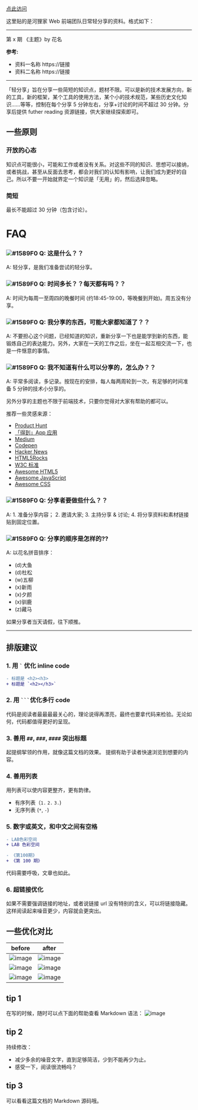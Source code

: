 [点此访问](https://github.com/helijia-web/micro_conf/issues)



这里贴的是河狸家 Web 前端团队日常轻分享的资料。格式如下：


----

第 x 期 《主题》by 花名

**参考:**

* 资料一名称 https://链接
* 资料二名称 https://链接




----

「轻分享」旨在分享一些简短的知识点，题材不限。可以是新的技术发展方向，新的工具，新的框架，某个工具的使用方法，某个小的技术规范，某些历史文化知识……等等，控制在每个分享 5 分钟左右，分享+讨论的时间不超过 30 分钟。分享后提供 futher reading 资源链接，供大家继续探索即可。

## 一些原则

### 开放的心态

知识点可能很小，可能和工作或者没有关系。对这些不同的知识、思想可以接纳，或者挑战，甚至从反面去思考，都会对我们的认知有影响，让我们成为更好的自己。所以不要一开始就界定一个知识是「无用」的，然后选择忽略。

### 简短

最长不能超过 30 分钟（包含讨论）。

# FAQ

### ![#1589F0](https://placehold.it/15/1589F0/000000?text=+) Q: 这是什么？？
A: 轻分享，是我们准备尝试的轻分享。

### ![#1589F0](https://placehold.it/15/1589F0/000000?text=+) Q: 时间多长？？每天都有吗？？
A: 时间为每周一至周四的晚餐时间 (约18:45-19:00，等晚餐到开始)。周五没有分享。

### ![#1589F0](https://placehold.it/15/1589F0/000000?text=+) Q: 我分享的东西，可能大家都知道了？？
A: 不要担心这个问题，已经知道的知识，重新分享一下也是能学到新的东西，能锻炼自己的表达能力。另外，大家在一天的工作之后，坐在一起互相交流一下，也是一件惬意的事情。

### ![#1589F0](https://placehold.it/15/1589F0/000000?text=+) Q: 我不知道有什么可以分享的，怎么办？？
A: 平常多阅读，多记录。按现在的安排，每人每两周轮到一次，有足够的时间准备 5 分钟的技术小分享的。  

另外分享的主题也不限于前端技术，只要你觉得对大家有帮助的都可以。

推荐一些灵感来源：

* [Product Hunt](https://www.producthunt.com/)
* [「得到」App 应用](https://www.igetget.com/)
* [Medium](https://medium.com/)
* [Codepen](http://codepen.io/)
* [Hacker News](https://news.ycombinator.com/)
* [HTML5Rocks](https://www.html5rocks.com)
* [W3C 标准](https://www.w3.org/standards/)
* [Awesome HTML5](https://github.com/diegocard/awesome-html5)
* [Awesome JavaScript](https://github.com/sorrycc/awesome-javascript)
* [Awesome CSS](https://github.com/sotayamashita/awesome-css)


### ![#1589F0](https://placehold.it/15/1589F0/000000?text=+) Q: 分享者要做些什么？？
A: 1. 准备分享内容； 2. 邀请大家;  3. 主持分享 & 讨论; 4. 将分享资料和素材链接贴到固定位置。

### ![#1589F0](https://placehold.it/15/1589F0/000000?text=+) Q: 分享的顺序是怎样的??
A: 以花名拼音排序：

- (d)大鱼
- (d)杜松
- (w)五柳
- (x)新雨
- (x)夕颜
- (x)驯鹿
- (z)藏马

如果分享者当天请假，往下顺推。

-----

## 排版建议

### 1. 用 <code>`</code> 优化 inline code

```diff
- 标题是 <h2><h3>
+ 标题是 `<h2></h3>`
```

### 2. 用 ` ``` `优化多行 code
代码是阅读者最最最最关心的，理论说得再漂亮，最终也要拿代码来检验。无论如何，代码都值得更好的呈现。

### 3. 善用 `##`, `###`, `####` 突出标题
起提纲挈领的作用，就像这篇文档的效果。
提纲有助于读者快速浏览到想要的内容。

### 4. 善用列表
用列表可以使内容更整齐，更有韵律。

* 有序列表（`1.` `2.` `3.`) 
* 无序列表 (`*`, `-`) 

### 5. 数字或英文，和中文之间有空格

```diff
- LAB色彩空间
+ LAB 色彩空间

- 《第100期》
+ 《第 100 期》
```

<Warning>代码需要呼吸，文章也如此。</Warning>

### 6. 超链接优化
如果不需要强调链接的地址，或者说链接 url 没有特别的含义，可以将链接隐藏。这样阅读起来噪音更少，内容就会更突出。

## 一些优化对比




before | after
------ | -----
![image](https://user-images.githubusercontent.com/43009/28095003-982ac370-66d2-11e7-8dd4-024bed76df58.png) | ![image](https://user-images.githubusercontent.com/43009/28095060-e2b13f28-66d2-11e7-8ee7-86fa2fdaedf3.png)
![image](https://user-images.githubusercontent.com/43009/28094711-c973d4e6-66d0-11e7-9788-17624fad2f0e.png) | ![image](https://user-images.githubusercontent.com/43009/28095082-097d7824-66d3-11e7-95c0-c6d749a53f94.png)
![image](https://user-images.githubusercontent.com/43009/28095106-2d5fb72a-66d3-11e7-8d5d-f7f329bc2ab0.png) | ![image](https://user-images.githubusercontent.com/43009/28095111-348cd38e-66d3-11e7-83e2-5a1a1183a69d.png)


## tip 1
在写的时候，随时可以点下面的帮助查看 Markdown 语法：
![image](https://user-images.githubusercontent.com/43009/28095420-f1c11de2-66d4-11e7-9fe4-1a27b4022fb8.png)

## tip 2
持续修改：

* 减少多余的噪音文字，直到足够简洁，少到不能再少为止。
* 感受一下，阅读很流畅吗？

## tip 3
可以看看这篇文档的 Markdown 源码哦。






